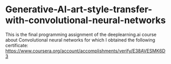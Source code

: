 # Generative-AI-art-style-transfer-with-convolutional-neural-networks

This is the final programming assignment of the deeplearning.ai course about Convolutional neural networks for which I obtained the following certificate: https://www.coursera.org/account/accomplishments/verify/E38AVESMK6D3
